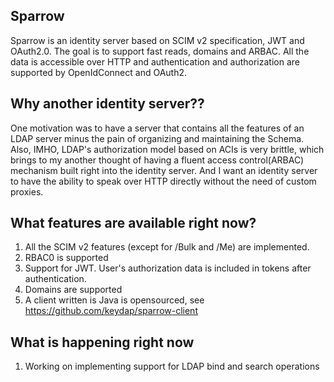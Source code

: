 ## Sparrow
Sparrow is an identity server based on SCIM v2 specification, JWT and OAuth2.0.
The goal is to support fast reads, domains and ARBAC.
All the data is accessible over HTTP and authentication and authorization are supported by OpenIdConnect and OAuth2.

## Why another identity server??
One motivation was to have a server that contains all the features of an LDAP server minus the pain of organizing and
maintaining the Schema.
Also, IMHO, LDAP's authorization model based on ACIs is very brittle, which brings to my another thought of having a 
fluent access control(ARBAC) mechanism built right into the identity server.
And I want an identity server to have the ability to speak over HTTP directly without the need of custom proxies. 

## What features are available right now?
1. All the SCIM v2 features (except for /Bulk and /Me) are implemented.
2. RBAC0 is supported
3. Support for JWT. User's authorization data is included in tokens after authentication.
4. Domains are supported
5. A client written is Java is opensourced, see https://github.com/keydap/sparrow-client 

## What is happening right now
1. Working on implementing support for LDAP bind and search operations
